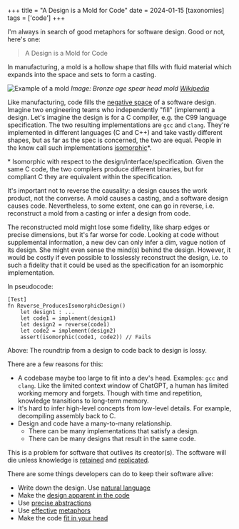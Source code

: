 +++
title = "A Design is a Mold for Code"
date = 2024-01-15
[taxonomies]
tags = ['code']
+++

I'm always in search of good metaphors for software design. Good or not, here's one:

> A Design is a Mold for Code

In manufacturing, a mold is a hollow shape that fills with fluid material which expands into the space and sets to form a casting. 

![Example of a mold](../img/Bronze_spearhead_mold.JPG)
*Image: Bronze age spear head mold [Wikipedia](https://en.wikipedia.org/wiki/Molding_(process))*

Like manufacturing, code fills the [negative space](https://en.wikipedia.org/wiki/Negative_space) of a software design. Imagine two engineering teams who independently "fill" (implement) a design. Let's imagine the design is for a C compiler, e.g. the C99 language specification. The two resulting implementations are `gcc` and `clang`. They're implemented in different languages (C and C++) and take vastly different shapes, but as far as the spec is concerned, the two are equal. People in the know call such implementations [isomorphic](https://blog.ploeh.dk/2018/01/08/software-design-isomorphisms/)\*.

\* Isomorphic with respect to the design/interface/specification. Given the same C code, the two compilers produce different binaries, but for compliant C they are equivalent within the specification.

It's important not to reverse the causality: a design causes the work product, not the converse. A mold causes a casting, and a software design causes code. Nevertheless, to some extent, one can go in reverse, i.e. reconstruct a mold from a casting or infer a design from code. 

The reconstructed mold might lose some fidelity, like sharp edges or precise dimensions, but it's far worse for code. Looking at code without supplemental information, a new dev can only infer a dim, vague notion of its design. She might even sense the mind(s) behind the design. However, it would be costly if even possible to losslessly reconstruct the design, i.e. to such a fidelity that it could be used as the specification for an isomorphic implementation.

In pseudocode:

```
[Test]
fn Reverse_ProducesIsomorphicDesign()
    let design1 : ...
    let code1 = implement(design1)
    let design2 = reverse(code1)
    let code2 = implement(design2)
    assert(isomorphic(code1, code2)) // Fails
```

Above: The roundtrip from a design to code back to design is lossy.

There are a few reasons for this:

- A codebase maybe too large to fit into a dev's head. Examples: `gcc` and `clang`. Like the limited context window of ChatGPT, a human has limited working memory and forgets. Though with time and repetition, knowledge transitions to long-term memory.
- It's hard to infer high-level concepts from low-level details. For example, decompiling assembly back to C.
- Design and code have a many-to-many relationship.
	- There can be many implementations that satisfy a design.
	- There can be many designs that result in the same code.

This is a problem for software that outlives its creator(s). The software will die unless knowledge is [retained](https://en.wikipedia.org/wiki/Organizational_memory) and [replicated](https://en.wikipedia.org/wiki/Bus_factor).

There are some things developers can do to keep their software alive:

- Write down the design. Use [natural language](https://en.wikipedia.org/wiki/Literate_programming)
- Make the [design apparent in the code](https://www.pathsensitive.com/2018/01/the-design-of-software-is-thing-apart.html)
- Use [precise abstractions](https://www.pathsensitive.com/2022/03/abstraction-not-what-you-think-it-is.html)
- Use [effective](https://argumatronic.com/posts/2018-09-02-effective-metaphor.html) [metaphors](https://gist.github.com/onlurking/fc5c81d18cfce9ff81bc968a7f342fb1#tacit-knowledge-and-documentation)
- Make the code [fit in your head](https://www.oreilly.com/library/view/code-that-fits/9780137464302/)
